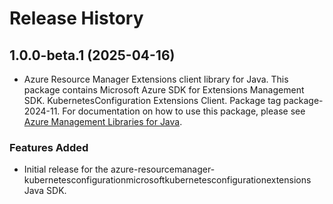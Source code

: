 # Release History

## 1.0.0-beta.1 (2025-04-16)

- Azure Resource Manager Extensions client library for Java. This package contains Microsoft Azure SDK for Extensions Management SDK. KubernetesConfiguration Extensions Client. Package tag package-2024-11. For documentation on how to use this package, please see [Azure Management Libraries for Java](https://aka.ms/azsdk/java/mgmt).
### Features Added

- Initial release for the azure-resourcemanager-kubernetesconfigurationmicrosoftkubernetesconfigurationextensions Java SDK.
